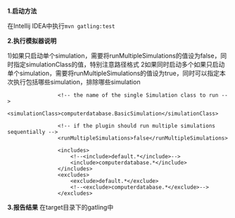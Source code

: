 **1.启动方法**

在Intellij IDEA中执行`mvn gatling:test`

**2.执行模拟器说明**

1)如果只启动单个simulation，需要将runMultipleSimulations的值设为false，同时指定simulationClass的值，特别注意路径格式
2如果同时启动多个如果只启动单个simulation，需要将runMultipleSimulations的值设为true，同时可以指定本次执行包括哪些simulation，排除哪些simulation

                    <!-- the name of the single Simulation class to run -->
                    <simulationClass>computerdatabase.BasicSimulation</simulationClass>

                    <!-- if the plugin should run multiple simulations sequentially -->
                    <runMultipleSimulations>false</runMultipleSimulations>

                    <includes>
                        <!--<include>default.*</include>-->
                        <include>computerdatabase.*</include>
                    </includes>
                    <excludes>
                        <exclude>default.*</exclude>
                        <!--<exclude>computerdatabase.*</exclude>-->
                    </excludes>
**3.报告结果**
在target目录下的gatling中
